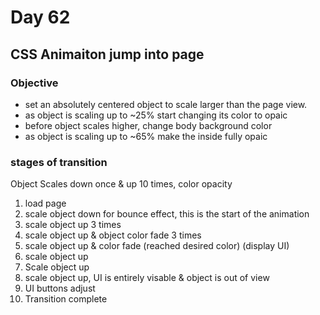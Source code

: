 # Day 62

## CSS Animaiton jump into page

### Objective

- set an absolutely centered object to scale larger than the page view.
- as object is scaling up to ~25% start changing its color to opaic 
- before object scales higher, change body background color
- as object is scaling up to ~65% make the inside fully opaic

### stages of transition
Object Scales down once & up 10 times, color opacity 
1. load page
2. scale object down for bounce effect, this is the start of the animation
3. scale object up 3 times
4. scale object up & object color fade 3 times
5. scale object up & color fade (reached desired color) (display UI)
6. scale object up
7. Scale object up
8. scale object up, UI is entirely visable & object is out of view
9. UI buttons adjust 
10. Transition complete

